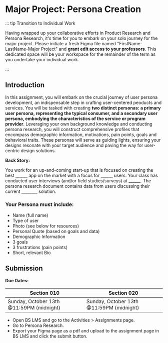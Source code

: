 # Major Project: Persona Creation

::: tip Transition to Individual Work

Having wrapped up your collaborative efforts in Product Research and Persona Research, it's time for you to embark on your solo journey for the major project. Please initiate a fresh Figma file named "FirstName-LastName-Major Project" and **grant edit access to your professors**. This dedicated space will be your workspace for the remainder of the term as you undertake your individual work.

:::

## Introduction

In this assignment, you will embark on the crucial journey of user persona development, an indispensable step in crafting user-centered peoducts and services. You will be tasked with creating **two distinct personas: a primary user persona, representing the typical consumer, and a secondary user persona, embodying the characteristics of the service or program provider**. Leveraging your own background knowledge and conducting persona research, you will construct comprehensive profiles that encompass demographic information, motivations, pain points, goals and behavioral traits. These personas will serve as guiding lights, ensuring your designs resonate with your target audience and paving the way for user-centric design solutions.

**Back Story:**

<!-- prettier-ignore -->
You work for an up-and-coming start-up that is focused on creating the best ______ app on the market with a focus for ______ users. Your class has conducted user interviews (and/or field studies/surveys) at ______. The persona research document contains data from users discussing their current ________ solution.

### Your Persona must include:

- Name (full name)
- Type of user
- Photo (see below for resources)
- Personal Quote (based on goals and data)
- Demographic Information
- 3 goals
- 3 frustrations (pain points)
- Short, relevant Bio

## Submission

**Due Dates:**

| Section 010                                          | Section 020                                          |
| ---------------------------------------------------- | ---------------------------------------------------- |
| Sunday, October 13th @11:59PM (midnight)             | Sunday, October 13th @11:59PM (midnight)             |

- Open BS LMS and go to the Activities > Assignments page.
- Go to Persona Research.
- Export your Figma page as a pdf and upload to the assignment page in BS LMS and click the submit button.
